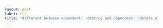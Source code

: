 ```yaml
---
layout: post
label: til
title: "different between dependent: :destroy and dependent: :delete_all"
---
```


<p>
  
</p>

